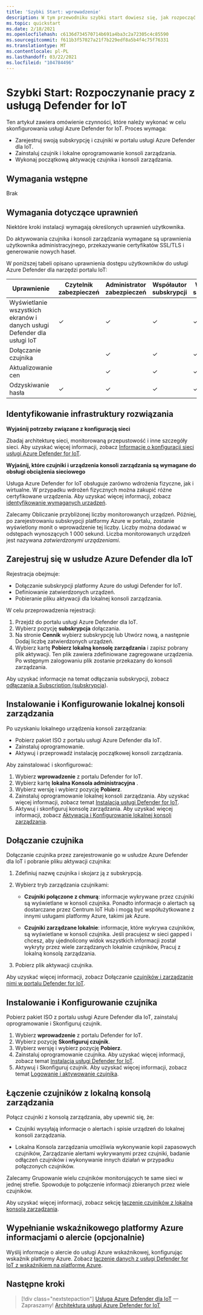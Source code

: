 ```yaml
---
title: 'Szybki Start: wprowadzenie'
description: W tym przewodniku szybki start dowiesz się, jak rozpocząć pracę z opisem podstawowego przepływu pracy dla wdrożenia usługi Defender for IoT.
ms.topic: quickstart
ms.date: 2/18/2021
ms.openlocfilehash: c6136d734570714b691a4ba3c2a72305c4c85590
ms.sourcegitcommit: f611b3f57027a21f7b229edf8a5b4f4c75f76331
ms.translationtype: MT
ms.contentlocale: pl-PL
ms.lasthandoff: 03/22/2021
ms.locfileid: "104784496"
---
```

# <a name="quickstart-get-started-with-defender-for-iot"></a>Szybki Start: Rozpoczynanie pracy z usługą Defender for IoT

Ten artykuł zawiera omówienie czynności, które należy wykonać w celu skonfigurowania usługi Azure Defender for IoT. Proces wymaga:

- Zarejestruj swoją subskrypcję i czujniki w portalu usługi Azure Defender dla IoT.
- Zainstaluj czujnik i lokalne oprogramowanie konsoli zarządzania.
- Wykonaj początkową aktywację czujnika i konsoli zarządzania.

## <a name="prerequisites"></a>Wymagania wstępne

Brak

## <a name="permission-requirements"></a>Wymagania dotyczące uprawnień

Niektóre kroki instalacji wymagają określonych uprawnień użytkownika.

Do aktywowania czujnika i konsoli zarządzania wymagane są uprawnienia użytkownika administracyjnego, przekazywanie certyfikatów SSL/TLS i generowanie nowych haseł.

W poniższej tabeli opisano uprawnienia dostępu użytkowników do usługi Azure Defender dla narzędzi portalu IoT:

| Uprawnienie | Czytelnik zabezpieczeń | Administrator zabezpieczeń | Współautor subskrypcji | Właściciel subskrypcji |
|--|--|--|--|--|
| Wyświetlanie wszystkich ekranów i danych usługi Defender dla usługi IoT | ✓ | ✓ | ✓ | ✓ |
| Dołączanie czujnika  |  |  ✓ | ✓ | ✓ |
| Aktualizowanie cen  |  |  ✓ | ✓ | ✓ |
| Odzyskiwanie hasła  | ✓  |  ✓ | ✓ | ✓ |

## <a name="identify-the-solution-infrastructure"></a>Identyfikowanie infrastruktury rozwiązania

**Wyjaśnij potrzeby związane z konfiguracją sieci**

Zbadaj architekturę sieci, monitorowaną przepustowość i inne szczegóły sieci. Aby uzyskać więcej informacji, zobacz [Informacje o konfiguracji sieci usługi Azure Defender for IoT](how-to-set-up-your-network.md).

**Wyjaśnij, które czujniki i urządzenia konsoli zarządzania są wymagane do obsługi obciążenia sieciowego**

Usługa Azure Defender for IoT obsługuje zarówno wdrożenia fizyczne, jak i wirtualne. W przypadku wdrożeń fizycznych można zakupić różne certyfikowane urządzenia. Aby uzyskać więcej informacji, zobacz [identyfikowanie wymaganych urządzeń](how-to-identify-required-appliances.md).

Zalecamy Obliczanie przybliżonej liczby monitorowanych urządzeń. Później, po zarejestrowaniu subskrypcji platformy Azure w portalu, zostanie wyświetlony monit o wprowadzenie tej liczby. Liczby można dodawać w odstępach wynoszących 1 000 sekund. Liczba monitorowanych urządzeń jest nazywana *zatwierdzonymi urządzeniami*.

## <a name="register-with-azure-defender-for-iot"></a>Zarejestruj się w usłudze Azure Defender dla IoT

Rejestracja obejmuje:

- Dołączanie subskrypcji platformy Azure do usługi Defender for IoT.
- Definiowanie zatwierdzonych urządzeń.
- Pobieranie pliku aktywacji dla lokalnej konsoli zarządzania.

W celu przeprowadzenia rejestracji:

1. Przejdź do portalu usługi Azure Defender dla IoT.
1. Wybierz pozycję **subskrypcja** dołączania.
1. Na stronie **Cennik** wybierz subskrypcję lub Utwórz nową, a następnie Dodaj liczbę zatwierdzonych urządzeń.
1. Wybierz kartę **Pobierz lokalną konsolę zarządzania** i zapisz pobrany plik aktywacji. Ten plik zawiera zdefiniowane zagregowane urządzenia. Po wstępnym zalogowaniu plik zostanie przekazany do konsoli zarządzania.

Aby uzyskać informacje na temat odłączania subskrypcji, zobacz [odłączania a Subscription (subskrypcja](how-to-manage-sensors-on-the-cloud.md#offboard-a-subscription)).

## <a name="install-and-set-up-the-on-premises-management-console"></a>Instalowanie i Konfigurowanie lokalnej konsoli zarządzania

Po uzyskaniu lokalnego urządzenia konsoli zarządzania:

- Pobierz pakiet ISO z portalu usługi Azure Defender dla IoT.
- Zainstaluj oprogramowanie.
- Aktywuj i przeprowadź instalację początkowej konsoli zarządzania.

Aby zainstalować i skonfigurować:

1. Wybierz **wprowadzenie** z portalu Defender for IoT.
1. Wybierz kartę **lokalna Konsola administracyjna** .
1. Wybierz wersję i wybierz pozycję **Pobierz**.
1. Zainstaluj oprogramowanie lokalnej konsoli zarządzania. Aby uzyskać więcej informacji, zobacz temat [Instalacja usługi Defender for IoT](how-to-install-software.md).
1. Aktywuj i skonfiguruj konsolę zarządzania. Aby uzyskać więcej informacji, zobacz [Aktywacja i Konfigurowanie lokalnej konsoli zarządzania](how-to-activate-and-set-up-your-on-premises-management-console.md).

## <a name="onboard-a-sensor"></a>Dołączanie czujnika

Dołączanie czujnika przez zarejestrowanie go w usłudze Azure Defender dla IoT i pobranie pliku aktywacji czujnika:

1. Zdefiniuj nazwę czujnika i skojarz ją z subskrypcją.
1. Wybierz tryb zarządzania czujnikami:

   - **Czujniki połączone z chmurą**: informacje wykrywane przez czujniki są wyświetlane w konsoli czujnika. Ponadto informacje o alertach są dostarczane przez Centrum IoT Hub i mogą być współużytkowane z innymi usługami platformy Azure, takimi jak Azure.

   - **Czujniki zarządzane lokalnie**: informacje, które wykrywa czujników, są wyświetlane w konsoli czujnika. Jeśli pracujesz w sieci gapped i chcesz, aby ujednolicony widok wszystkich informacji został wykryty przez wiele zarządzanych lokalnie czujników, Pracuj z lokalną konsolą zarządzania. 

1. Pobierz plik aktywacji czujnika.

Aby uzyskać więcej informacji, zobacz Dołączanie [czujników i zarządzanie nimi w portalu Defender for IoT](how-to-manage-sensors-on-the-cloud.md).

## <a name="install-and-set-up-the-sensor"></a>Instalowanie i Konfigurowanie czujnika

Pobierz pakiet ISO z portalu usługi Azure Defender dla IoT, zainstaluj oprogramowanie i Skonfiguruj czujnik.

1. Wybierz **wprowadzenie** z portalu Defender for IoT.
1. Wybierz pozycję **Skonfiguruj czujnik**.
1. Wybierz wersję i wybierz pozycję **Pobierz**.
1. Zainstaluj oprogramowanie czujnika. Aby uzyskać więcej informacji, zobacz temat [Instalacja usługi Defender for IoT](how-to-install-software.md).
1. Aktywuj i Skonfiguruj czujnik. Aby uzyskać więcej informacji, zobacz temat [Logowanie i aktywowanie czujnika](how-to-activate-and-set-up-your-sensor.md).

## <a name="connect-sensors-to-an-on-premises-management-console"></a>Łączenie czujników z lokalną konsolą zarządzania

Połącz czujniki z konsolą zarządzania, aby upewnić się, że:

- Czujniki wysyłają informacje o alertach i spisie urządzeń do lokalnej konsoli zarządzania.

- Lokalna Konsola zarządzania umożliwia wykonywanie kopii zapasowych czujników, Zarządzanie alertami wykrywanymi przez czujniki, badanie odłączeń czujników i wykonywanie innych działań w przypadku połączonych czujników.

Zalecamy Grupowanie wielu czujników monitorujących te same sieci w jednej strefie. Spowoduje to połączenie informacji zbieranych przez wiele czujników.

Aby uzyskać więcej informacji, zobacz sekcję [łączenie czujników z lokalną konsolą zarządzania](how-to-activate-and-set-up-your-on-premises-management-console.md#connect-sensors-to-the-on-premises-management-console).

## <a name="populate-azure-sentinel-with-alert-information-optional"></a>Wypełnianie wskaźnikowego platformy Azure informacjami o alercie (opcjonalnie)

Wyślij informacje o alercie do usługi Azure wskaźnikowej, konfigurując wskaźnik platformy Azure. Zobacz [łączenie danych z usługi Defender for IoT z wskaźnikiem na platformę Azure](how-to-configure-with-sentinel.md).

## <a name="next-steps"></a>Następne kroki

> [!div class="nextstepaction"]
> [Usługa Azure Defender dla IoT](overview.md) 
>  — Zapraszamy! [Architektura usługi Azure Defender for IoT](architecture.md)
